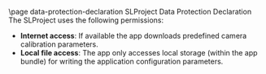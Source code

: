 \page data-protection-declaration SLProject Data Protection Declaration
The SLProject uses the following permissions:

* **Internet access**: If available the app downloads predefined camera calibration parameters.
* **Local file access**: The app only accesses local storage (within the app bundle) for writing the application configuration parameters. 